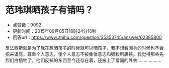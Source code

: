 # 范玮琪晒孩子有错吗？
- 点赞数：9092
- 更新时间：2015年09月05日16时24分16秒
- 回答url：https://www.zhihu.com/question/35353745/answer/62385800
<body>
 <p data-pid="k7dOJXdt">反法西斯就是为了我在想晒孩子的时候就可以晒孩子，我不想看阅兵的时候也不会招来谩骂，尊重个人意志，使个人意志不被集体意志和强权所裹挟。我觉得那些先烈们白牺牲了，他们反抗的东西至今还存在着，还披上了爱国的外衣...................</p>
</body>